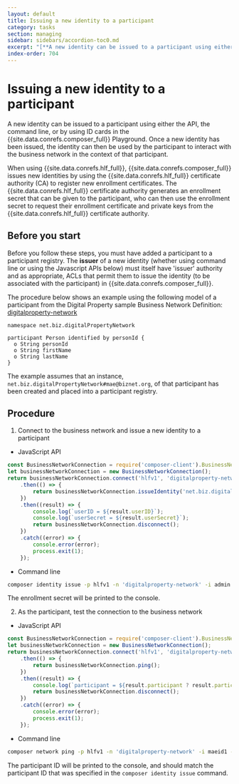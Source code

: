 ```yaml
---
layout: default
title: Issuing a new identity to a participant
category: tasks
section: managing
sidebar: sidebars/accordion-toc0.md
excerpt: "[**A new identity can be issued to a participant using either the API or the command line**](../managing/identity-issue.html). Once a new identity has been issued, the identity can then be used by the participant to interact with the business network in the context of that participant."
index-order: 704
---
```


# Issuing a new identity to a participant

A new identity can be issued to a participant using either the API, the command line, or by using ID cards in the {{site.data.conrefs.composer_full}} Playground. Once a new identity has been issued, the identity can then be used by the participant to interact with the business network in the context of that participant.

When using {{site.data.conrefs.hlf_full}}, {{site.data.conrefs.composer_full}} issues new identities by using the {{site.data.conrefs.hlf_full}} certificate authority (CA) to register new enrollment certificates. The {{site.data.conrefs.hlf_full}} certificate authority generates an enrollment secret that can be given to the participant, who can then use the enrollment secret to request their enrollment certificate and private keys from the {{site.data.conrefs.hlf_full}} certificate authority.

## Before you start

Before you follow these steps, you must have added a participant to a participant registry. The **issuer** of a new identity (whether using command line or using the Javascript APIs below) must itself have 'issuer' authority and as appropriate, ACLs that permit them to issue the identity (to be associated with the participant) in {{site.data.conrefs.composer_full}}.

The procedure below shows an example using the following model of a participant from the Digital Property sample Business Network Definition: [digitalproperty-network](https://www.npmjs.com/package/digitalproperty-network)

```
namespace net.biz.digitalPropertyNetwork

participant Person identified by personId {
  o String personId
  o String firstName
  o String lastName
}
```

The example assumes that an instance, `net.biz.digitalPropertyNetwork#mae@biznet.org`, of that participant has been created and placed into a participant registry.

## Procedure

1. Connect to the business network and issue a new identity to a participant
  * JavaScript API

  ```javascript
  const BusinessNetworkConnection = require('composer-client').BusinessNetworkConnection;
  let businessNetworkConnection = new BusinessNetworkConnection();
  return businessNetworkConnection.connect('hlfv1', 'digitalproperty-network', 'admin', 'adminpw')
      .then(() => {
          return businessNetworkConnection.issueIdentity('net.biz.digitalPropertyNetwork.Person#mae@biznet.org', 'maeid1')
      })
      .then((result) => {
          console.log(`userID = ${result.userID}`);
          console.log(`userSecret = ${result.userSecret}`);
          return businessNetworkConnection.disconnect();
      })
      .catch((error) => {
          console.error(error);
          process.exit(1);
      });
  ```
  * Command line

  ```bash
  composer identity issue -p hlfv1 -n 'digitalproperty-network' -i admin -s adminpw -u maeid1 -a "resource:net.biz.digitalPropertyNetwork.Person#mae@biznet.org"
  ```

  The enrollment secret will be printed to the console.

2. As the participant, test the connection to the business network
  * JavaScript API

  ```javascript
  const BusinessNetworkConnection = require('composer-client').BusinessNetworkConnection;
  let businessNetworkConnection = new BusinessNetworkConnection();
  return businessNetworkConnection.connect('hlfv1', 'digitalproperty-network', 'maeid1', 'RJJmlOpvNVRV')
      .then(() => {
          return businessNetworkConnection.ping();
      })
      .then((result) => {
          console.log(`participant = ${result.participant ? result.participant : '<no participant found>'}`);
          return businessNetworkConnection.disconnect();
      })
      .catch((error) => {
          console.error(error);
          process.exit(1);
      });
  ```

  * Command line

  ```bash
  composer network ping -p hlfv1 -n 'digitalproperty-network' -i maeid1 -s RJJmlOpvNVRV
  ```

  The participant ID will be printed to the console, and should match the participant ID that was specified in the `composer identity issue` command.
